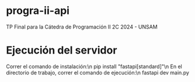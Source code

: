 # progra-ii-api
TP Final para la Cátedra de Programación II 2C 2024 - UNSAM

# Ejecución del servidor
Correr el comando de instalación:\n
  pip install "fastapi[standard]"\n
En el directorio de trabajo, correr el comando de ejecución:\n
  fastapi dev main.py
